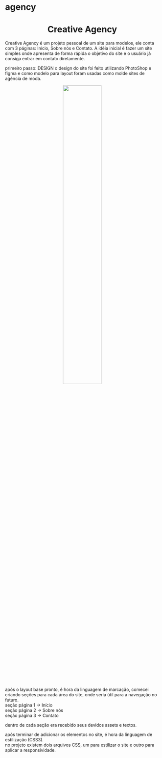 # agency
<h1 align="center"> Creative Agency </h1>

Creative Agency é um projeto pessoal de um site para modelos, ele conta com 3 páginas: Início, Sobre nós e Contato.
A idéia inicial é fazer um site simples onde apresenta de forma rápida o objetivo do site e o usuário já consiga entrar em contato diretamente.

primeiro passo: 
DESIGN
o design do site foi feito utilizando PhotoShop e figma e como modelo para layout foram usadas como molde sites de agência de moda.

<div align="center">
<img src="https://user-images.githubusercontent.com/108352730/189651492-53dc6611-7f48-44ad-8a17-d476a6bdb32d.jpg" width="50%">

</div>

após o layout base pronto, é hora da linguagem de marcação, comecei criando seções para cada área do site, onde seria útil para a navegação no futuro.<br>
seção página 1 -> Início<br>
seção página 2 -> Sobre nós<br>
seção página 3 -> Contato<br>

dentro de cada seção era recebido seus devidos assets e textos.<br>

após terminar de adicionar os elementos no site, é hora da linguagem de estilização (CSS3).<br>
no projeto existem dois arquivos CSS, um para estilizar o site e outro para aplicar a responsividade.

